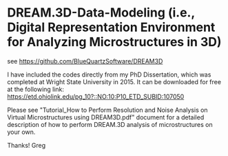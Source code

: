 # DREAM.3D-Data-Modeling (i.e., Digital Representation Environment for Analyzing Microstructures in 3D)
see https://github.com/BlueQuartzSoftware/DREAM3D

I have included the codes directly from my PhD Dissertation, which was completed at Wright State University in 2015.
It can be downloaded for free at the following link: https://etd.ohiolink.edu/pg_10?::NO:10:P10_ETD_SUBID:107050

Please see "Tutorial_How to Perform Resolution and Noise Analysis on Virtual Microstructures using DREAM3D.pdf" document for a
detailed description of how to perform DREAM.3D analysis of microstructures on your own.

Thanks!
Greg
